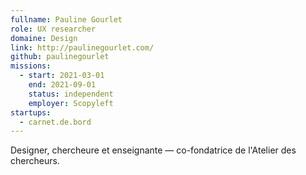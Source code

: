 ```yaml
---
fullname: Pauline Gourlet
role: UX researcher
domaine: Design
link: http://paulinegourlet.com/
github: paulinegourlet
missions:
  - start: 2021-03-01
    end: 2021-09-01
    status: independent
    employer: Scopyleft
startups:
  - carnet.de.bord
---
```


Designer, chercheure et enseignante — co-fondatrice de l'Atelier des chercheurs.
